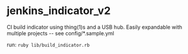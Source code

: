 jenkins_indicator_v2
=================

CI build indicator using thing(1)s and a USB hub. Easily expandable with multiple projects -- see config/*.sample.yml

run: `ruby lib/build_indicator.rb`
